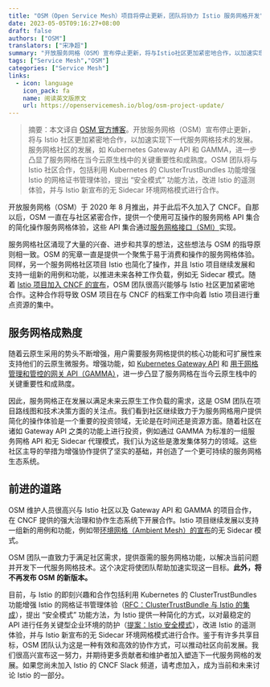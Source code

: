 ```yaml
---
title: "OSM（Open Service Mesh）项目将停止更新，团队将协力 Istio 服务网格开发"
date: 2023-05-05T09:16:27+08:00
draft: false
authors: ["OSM"]
translators: ["宋净超"]
summary: "开放服务网格（OSM）宣布停止更新，将与Istio社区更加紧密地合作，以加速实现下一代服务网格技术的发展。服务网格社区的发展，如Kubernetes Gateway API和GAMMA，进一步凸显了服务网格在当今云原生栈中的关键重要性和成熟度。OSM团队将与Istio社区合作，包括利用Kubernetes的ClusterTrustBundles功能增强Istio的网格证书管理体验，提出“安全模式”功能方法，改进Istio的遥测体验，并与Istio新宣布的无Sidecar环境网格模式进行合作。"
tags: ["Service Mesh","OSM"]
categories: ["Service Mesh"]
links:
  - icon: language
    icon_pack: fa
    name: 阅读英文版原文
    url: https://openservicemesh.io/blog/osm-project-update/
---
```


> 摘要：本文译自 [OSM 官方博客](https://openservicemesh.io/blog/osm-project-update/)。开放服务网格（OSM）宣布停止更新，将与 Istio 社区更加紧密地合作，以加速实现下一代服务网格技术的发展。服务网格社区的发展，如 Kubernetes Gateway API 和 GAMMA，进一步凸显了服务网格在当今云原生栈中的关键重要性和成熟度。OSM 团队将与 Istio 社区合作，包括利用 Kubernetes 的 ClusterTrustBundles 功能增强 Istio 的网格证书管理体验，提出 “安全模式” 功能方法，改进 Istio 的遥测体验，并与 Istio 新宣布的无 Sidecar 环境网格模式进行合作。

开放服务网格（OSM）于 2020 年 8 月推出，并于此后不久加入了 CNCF。自那以后，OSM 一直在与社区紧密合作，提供一个使用可互操作的服务网格 API 集合的简化操作服务网格体验，这些 API 集合通过[服务网格接口（SMI）](https://smi-spec.io/)实现。

服务网格社区涌现了大量的兴奋、进步和共享的想法，这些想法与 OSM 的指导原则相一致。OSM 的宪章一直是提供一个聚焦于易于消费和操作的服务网格体验。同样，另一个服务网格社区项目 Istio 也简化了操作，并且 Istio 项目继续发展和支持一组新的用例和功能，以推进未来各种工作负载，例如无 Sidecar 模式。随着 [Istio 项目加入 CNCF 的宣布](https://istio.io/latest/blog/2022/istio-accepted-into-cncf/)，OSM 团队很高兴能够与 Istio 社区更加紧密地合作。这种合作将导致 OSM 项目在与 CNCF 的档案工作中向着 Istio 项目进行重点资源的集中。

## 服务网格成熟度

随着云原生采用的势头不断增强，用户需要服务网格提供的核心功能和可扩展性来支持他们的云原生微服务。增强功能，如 [Kubernetes Gateway API](https://gateway-api.sigs.k8s.io/) 和 [用于网格管理和管控的网关 API（GAMMA）](https://gateway-api.sigs.k8s.io/contributing/gamma/)，进一步凸显了服务网格在当今云原生栈中的关键重要性和成熟度。

因此，服务网格正在发展以满足未来云原生工作负载的需求，这是 OSM 团队在项目路线图和技术决策方面的关注点。我们看到社区继续致力于为服务网格用户提供简化的操作体验是一个重要的投资领域，无论是在时间还是资源方面。随着社区在诸如 Gateway API 之类的功能上进行投资，例如通过 GAMMA 为标准的一组服务网格 API 和无 Sidecar 代理模式，我们认为这些是激发集体努力的领域。这些社区主导的举措为增强协作提供了坚实的基础，并创造了一个更可持续的服务网格生态系统。

## 前进的道路

OSM 维护人员很高兴与 Istio 社区以及 Gateway API 和 GAMMA 的项目合作，在 CNCF 提供的强大治理和协作生态系统下开展合作。Istio 项目继续发展以支持一组新的用例和功能，例如带[环境网格（Ambient Mesh）的宣布](https://istio.io/latest/blog/2022/introducing-ambient-mesh/)的无 Sidecar 模式。

OSM 团队一直致力于满足社区需求，提供亟需的服务网格功能，以解决当前问题并开发下一代服务网格技术。这个决定将使团队帮助加速实现这一目标。**此外，将不再发布 OSM 的新版本。**

目前，与 Istio 的即刻兴趣和合作包括利用 Kubernetes 的 ClusterTrustBundles 功能增强 Istio 的网格证书管理体验（[RFC：ClusterTrustBundle 与 Istio 的集成](https://docs.google.com/document/d/1eVKo57JVQ8QGjqRkMYGHDraS_vANJf3tTUWqqbvcylQ/edit)），提出 “安全模式” 功能方法，为 Istio 提供一种简化的方式，以对最稳定的 API 进行任务关键型企业环境的防护（[提案：Istio 安全模式](https://docs.google.com/document/d/1aaORW2Ak4Vfpr-N68Q04qS7iskDdF3v7lcZFQsFA_L0/edit)），改进 Istio 的遥测体验，并与 Istio 新宣布的无 Sidecar 环境网格模式进行合作。鉴于有许多共享目标，OSM 团队认为这是一种有效和高效的协作方式，可以推动社区向前发展。我们很高兴宣布这一努力，并期待更多贡献者和维护者加入塑造下一代服务网格的发展。如果您尚未加入 Istio 的 CNCF Slack 频道，请考虑加入，成为当前和未来讨论 Istio 的一部分。
